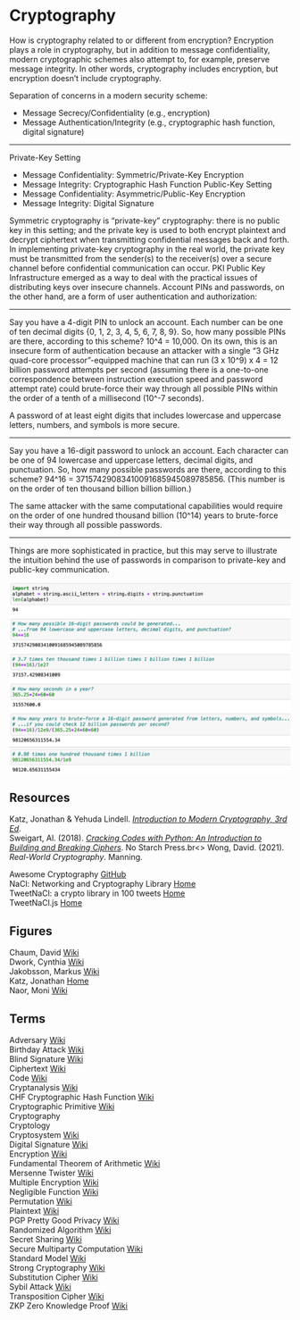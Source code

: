 # Cryptography

How is cryptography related to or different from encryption? Encryption plays a role in cryptography, but in addition to message confidentiality, modern cryptographic schemes also attempt to, for example, preserve message integrity. In other words, cryptography includes encryption, but encryption doesn’t include cryptography.

Separation of concerns in a modern security scheme:
* Message Secrecy/Confidentiality (e.g., encryption)
* Message Authentication/Integrity (e.g., cryptographic hash function, digital signature)

-----

Private-Key Setting
* Message Confidentiality: Symmetric/Private-Key Encryption
* Message Integrity: Cryptographic Hash Function
Public-Key Setting
* Message Confidentiality: Asymmetric/Public-Key Encryption
* Message Integrity: Digital Signature

Symmetric cryptography is “private-key” cryptography: there is no public key in this setting; and the private key is used to both encrypt plaintext and decrypt ciphertext when transmitting confidential messages back and forth. In implementing private-key cryptography in the real world, the private key must be transmitted from the sender(s) to the receiver(s) over a secure channel before confidential communication can occur. PKI Public Key Infrastructure emerged as a way to deal with the practical issues of distributing keys over insecure channels. Account PINs and passwords, on the other hand, are a form of user authentication and authorization:

-----

Say you have a 4-digit PIN to unlock an account. Each number can be one of ten decimal digits {0, 1, 2, 3, 4, 5, 6, 7, 8, 9}. So, how many possible PINs are there, according to this scheme? 10^4 = 10,000.
On its own, this is an insecure form of authentication because an attacker with a single “3 GHz quad-core processor”-equipped machine that can run (3 x 10^9) x 4 = 12 billion password attempts per second (assuming there is a one-to-one correspondence between instruction execution speed and password attempt rate) could brute-force their way through all possible PINs within the order of a tenth of a millisecond (10^-7 seconds).

A password of at least eight digits that includes lowercase and uppercase letters, numbers, and symbols is more secure.

-----

Say you have a 16-digit password to unlock an account. Each character can be one of 94 lowercase and uppercase letters, decimal digits, and punctuation. So, how many possible passwords are there, according to this scheme? 94^16 = 37157429083410091685945089785856. (This number is on the order of ten thousand billion billion billion.)

The same attacker with the same computational capabilities would require on the order of one hundred thousand billion (10^14) years to brute-force their way through all possible passwords.

-----

Things are more sophisticated in practice, but this may serve to illustrate the intuition behind the use of passwords in comparison to private-key and public-key communication.

![](images/password.png)



## Resources

Katz, Jonathan & Yehuda Lindell. [_Introduction to Modern Cryptography, 3rd Ed_](https://www.cs.umd.edu/~jkatz/imc.html).<br>
Sweigart, Al. (2018). [_Cracking Codes with Python: An Introduction to Building and Breaking Ciphers_](http://inventwithpython.com/cracking/). No Starch Press.br<>
Wong, David. (2021). _Real-World Cryptography_. Manning.<br>

Awesome Cryptography [GitHub](https://github.com/sobolevn/awesome-cryptography)<br>
NaCl: Networking and Cryptography Library [Home](http://nacl.cr.yp.to)<br>
TweetNaCl: a crypto library in 100 tweets [Home](http://tweetnacl.cr.yp.to)<br>
TweetNaCl.js [Home](https://tweetnacl.js.org/#/)<br>



## Figures

Chaum, David [Wiki](https://en.wikipedia.org/wiki/David_Chaum)<br>
Dwork, Cynthia [Wiki](https://en.wikipedia.org/wiki/Cynthia_Dwork)<br>
Jakobsson, Markus [Wiki](https://en.wikipedia.org/wiki/Markus_Jakobsson)<br>
Katz, Jonathan [Home](https://www.cs.umd.edu/~jkatz/)<br>
Naor, Moni [Wiki](https://en.wikipedia.org/wiki/Moni_Naor)<br>



## Terms

Adversary [Wiki](https://en.wikipedia.org/wiki/Adversary_(cryptography))<br>
Birthday Attack [Wiki](https://en.wikipedia.org/wiki/Birthday_attack)<br>
Blind Signature [Wiki](https://en.wikipedia.org/wiki/Blind_signature)<br>
Ciphertext [Wiki](https://en.wikipedia.org/wiki/Ciphertext)<br>
Code [Wiki](https://en.wikipedia.org/wiki/Code_(cryptography))<br>
Cryptanalysis [Wiki](https://en.wikipedia.org/wiki/Cryptanalysis)<br>
CHF Cryptographic Hash Function [Wiki](https://en.wikipedia.org/wiki/Cryptographic_hash_function)<br>
Cryptographic Primitive [Wiki](https://en.wikipedia.org/wiki/Cryptographic_primitive)<br>
Cryptography<br>
Cryptology<br>
Cryptosystem [Wiki](https://en.wikipedia.org/wiki/Cryptosystem)<br>
Digital Signature [Wiki](https://en.wikipedia.org/wiki/Digital_signature)<br>
Encryption [Wiki](https://en.wikipedia.org/wiki/Encryption)<br>
Fundamental Theorem of Arithmetic [Wiki](https://en.wikipedia.org/wiki/Fundamental_theorem_of_arithmetic)<br>
Mersenne Twister [Wiki](https://en.wikipedia.org/wiki/Mersenne_Twister)<br>
Multiple Encryption [Wiki](https://en.wikipedia.org/wiki/Multiple_encryption)<br>
Negligible Function [Wiki](https://en.wikipedia.org/wiki/Negligible_function)<br>
Permutation [Wiki](https://en.wikipedia.org/wiki/Permutation)<br>
Plaintext [Wiki](https://en.wikipedia.org/wiki/Plaintext)<br>
PGP Pretty Good Privacy [Wiki](https://en.wikipedia.org/wiki/Pretty_Good_Privacy)<br>
Randomized Algorithm [Wiki](https://en.wikipedia.org/wiki/Randomized_algorithm)<br>
Secret Sharing [Wiki](https://en.wikipedia.org/wiki/Secret_sharing)<br>
Secure Multiparty Computation [Wiki](https://en.wikipedia.org/wiki/Secure_multi-party_computation)<br>
Standard Model [Wiki](https://en.wikipedia.org/wiki/Standard_model_(cryptography))<br>
Strong Cryptography [Wiki](https://en.wikipedia.org/wiki/Strong_cryptography)<br>
Substitution Cipher [Wiki](https://en.wikipedia.org/wiki/Substitution_cipher)<br>
Sybil Attack [Wiki](https://en.wikipedia.org/wiki/Sybil_attack)<br>
Transposition Cipher [Wiki](https://en.wikipedia.org/wiki/Transposition_cipher)<br>
ZKP Zero Knowledge Proof [Wiki](https://en.wikipedia.org/wiki/Zero-knowledge_proof)<br>
